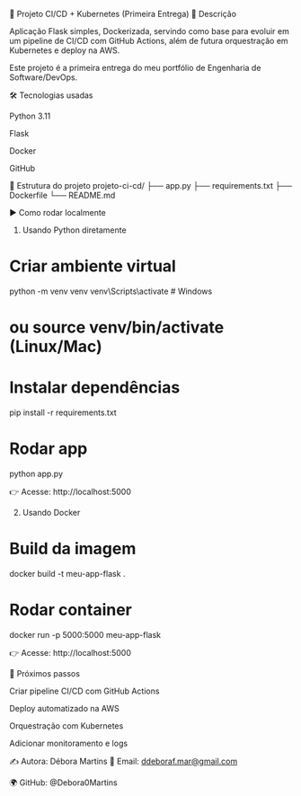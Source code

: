 🚀 Projeto CI/CD + Kubernetes (Primeira Entrega)
📌 Descrição

Aplicação Flask simples, Dockerizada, servindo como base para evoluir em um pipeline de CI/CD com GitHub Actions, além de futura orquestração em Kubernetes e deploy na AWS.

Este projeto é a primeira entrega do meu portfólio de Engenharia de Software/DevOps.

🛠️ Tecnologias usadas

Python 3.11

Flask

Docker

GitHub

📂 Estrutura do projeto
projeto-ci-cd/
├── app.py
├── requirements.txt
├── Dockerfile
└── README.md

▶️ Como rodar localmente
1. Usando Python diretamente
# Criar ambiente virtual
python -m venv venv
venv\Scripts\activate  # Windows
# ou source venv/bin/activate (Linux/Mac)

# Instalar dependências
pip install -r requirements.txt

# Rodar app
python app.py


👉 Acesse: http://localhost:5000

2. Usando Docker
# Build da imagem
docker build -t meu-app-flask .

# Rodar container
docker run -p 5000:5000 meu-app-flask


👉 Acesse: http://localhost:5000

🎯 Próximos passos

 Criar pipeline CI/CD com GitHub Actions

 Deploy automatizado na AWS

 Orquestração com Kubernetes

 Adicionar monitoramento e logs

✍️ Autora: Débora Martins
📧 Email: ddeboraf.mar@gmail.com

🌍 GitHub: @Debora0Martins
